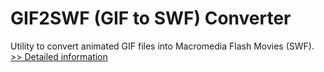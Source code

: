 # GIF2SWF (GIF to SWF) Converter
Utility to convert animated GIF files into Macromedia Flash Movies (SWF).
[>> Detailed information](https://secure.shareit.com/shareit/product.html?productid=207535&affiliateid=200057808)